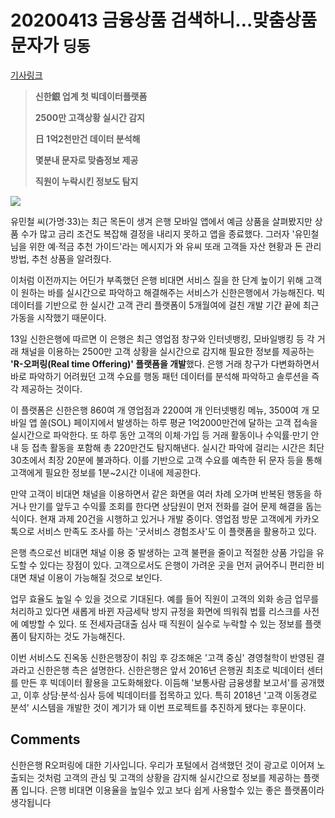 # 20200413 금융상품 검색하니…맞춤상품 문자가 `딩동`

[기사링크](<https://news.naver.com/main/read.nhn?mode=LS2D&mid=shm&sid1=101&sid2=259&oid=009&aid=0004556382>)



> **신한銀 업계 첫 빅데이터플랫폼**
>
> 
>
> **2500만 고객상황 실시간 감지**
>
> **日 1억2천만건 데이터 분석해**
>
> **몇분내 문자로 맞춤정보 제공**
>
> **직원이 누락시킨 정보도 탐지**



![](https://imgnews.pstatic.net/image/009/2020/04/13/0004556382_001_20200413200603368.jpg?type=w647)



  유민철 씨(가명·33)는 최근 목돈이 생겨 은행 모바일 앱에서 예금 상품을 살펴봤지만 상품 수가 많고 금리 조건도 복잡해 결정을 내리지 못하고 앱을 종료했다. 그러자 '유민철 님을 위한 예·적금 추천 가이드'라는 메시지가 와 유씨 또래 고객들 자산 현황과 돈 관리 방법, 추천 상품을 알려줬다.



이처럼 이전까지는 어딘가 부족했던 은행 비대면 서비스 질을 한 단계 높이기 위해 고객이 원하는 바를 실시간으로 파악하고 해결해주는 서비스가 신한은행에서 가능해진다. 빅데이터를 기반으로 한 실시간 고객 관리 플랫폼이 5개월여에 걸친 개발 기간 끝에 최근 가동을 시작했기 때문이다.



13일 신한은행에 따르면 이 은행은 최근 영업점 창구와 인터넷뱅킹, 모바일뱅킹 등 각 거래 채널을 이용하는 2500만 고객 상황을 실시간으로 감지해 필요한 정보를 제공하는 **'R-오퍼링(Real time Offering)' 플랫폼을 개발**했다. 은행 거래 창구가 다변화하면서 바로 파악하기 어려웠던 고객 수요를 행동 패턴 데이터를 분석해 파악하고 솔루션을 즉각 제공하는 것이다.



이 플랫폼은 신한은행 860여 개 영업점과 2200여 개 인터넷뱅킹 메뉴, 3500여 개 모바일 앱 쏠(SOL) 페이지에서 발생하는 하루 평균 1억2000만건에 달하는 고객 접속을 실시간으로 파악한다. 또 하루 동안 고객의 이체·가입 등 거래 활동이나 수익률·만기 안내 등 접촉 활동을 포함해 총 220만건도 탐지해낸다. 실시간 파악에 걸리는 시간은 최단 30초에서 최장 20분에 불과하다. 이를 기반으로 고객 수요를 예측한 뒤 문자 등을 통해 고객에게 필요한 정보를 1분~2시간 이내에 제공한다.



만약 고객이 비대면 채널을 이용하면서 같은 화면을 여러 차례 오가며 반복된 행동을 하거나 만기를 앞두고 수익률 조회를 한다면 상담원이 먼저 전화를 걸어 문제 해결을 돕는 식이다. 현재 과제 20건을 시행하고 있거나 개발 중이다. 영업점 방문 고객에게 카카오톡으로 서비스 만족도 조사를 하는 '굿서비스 경험조사'도 이 플랫폼을 활용하고 있다.



은행 측으로선 비대면 채널 이용 중 발생하는 고객 불편을 줄이고 적절한 상품 가입을 유도할 수 있다는 장점이 있다. 고객으로서도 은행이 가려운 곳을 먼저 긁어주니 편리한 비대면 채널 이용이 가능해질 것으로 보인다.



업무 효율도 높일 수 있을 것으로 기대된다. 예를 들어 직원이 고객의 외화 송금 업무를 처리하고 있다면 새롭게 바뀐 자금세탁 방지 규정을 화면에 띄워줘 법률 리스크를 사전에 예방할 수 있다. 또 전세자금대출 심사 때 직원이 실수로 누락할 수 있는 정보를 플랫폼이 탐지하는 것도 가능해진다.



이번 서비스도 진옥동 신한은행장이 취임 후 강조해온 '고객 중심' 경영철학이 반영된 결과라고 신한은행 측은 설명한다. 신한은행은 앞서 2016년 은행권 최초로 빅데이터 센터를 만든 후 빅데이터 활용을 고도화해왔다. 이듬해 '보통사람 금융생활 보고서'를 공개했고, 이후 상담·분석·심사 등에 빅데이터를 접목하고 있다. 특히 2018년 '고객 이동경로 분석' 시스템을 개발한 것이 계기가 돼 이번 프로젝트를 추진하게 됐다는 후문이다.  



## Comments

신한은행 R오퍼링에 대한 기사입니다. 우리가 포털에서 검색했던 것이 광고로 이어져 노출되는 것처럼 고객의 관심 및 고객의 상황을 감지해 실시간으로 정보를 제공하는 플랫폼 입니다.
은행 비대면 이용율을 높일수 있고 보다 쉽게 사용할수 있는 좋은 플랫폼이라 생각됩니다